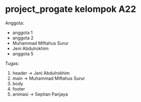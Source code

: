 # project_progate kelompok A22
Anggota:
- anggota 1
- anggota 2
- Muhammad Miftahus Surur
- Jeni Abdulrokhim
- anggota 5

Tugas:
1. header -> Jeni Abdulrokhim
2. main -> Muhammad Miftahus Surur
3. body
4. footer
5. animasi -> Septian Panjaya
